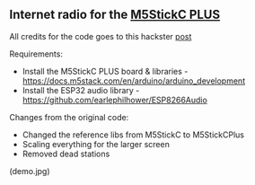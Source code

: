 ## Internet radio for the [M5StickC PLUS](https://shop.m5stack.com/products/m5stickc-plus-esp32-pico-mini-iot-development-kit)

All credits for the code goes to this hackster [post](https://www.hackster.io/tommyho/arduino-web-radio-player-c4cb23)

Requirements:

* Install the M5StickC PLUS board & libraries - https://docs.m5stack.com/en/arduino/arduino_development
* Install the ESP32 audio library - https://github.com/earlephilhower/ESP8266Audio

Changes from the original code:

* Changed the reference libs from M5StickC to M5StickCPlus
* Scaling everything for the larger screen
* Removed dead stations

(demo.jpg)